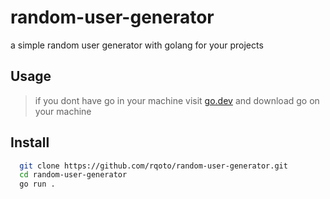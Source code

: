 
# random-user-generator

a simple random user generator with golang for your projects


## Usage

> if you dont have go in your machine visit [go.dev](https://go.dev/dl/) and download go on your machine 

## Install
```bash 
  git clone https://github.com/rqoto/random-user-generator.git
  cd random-user-generator 
  go run .
```
    
